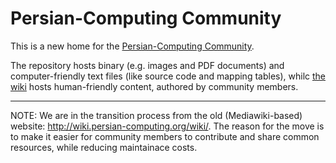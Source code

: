 # Persian-Computing Community

This is a new home for the [Persian-Computing Community](http://persian-computing.org/).

The repository hosts binary (e.g. images and PDF documents) and computer-friendly text files
(like source code and mapping tables), whilc [the
wiki](wiki/) hosts human-friendly content,
authored by community members.

----

NOTE: We are in the transition process from the old (Mediawiki-based) website:
<http://wiki.persian-computing.org/wiki/>. The reason for the move is to make it easier for
community members to contribute and share common resources, while reducing maintainace costs.
